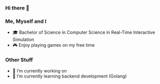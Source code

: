 ### Hi there 👋

<!--
**chan-ksa/chan-ksa** is a ✨ _special_ ✨ repository because its `README.md` (this file) appears on your GitHub profile.

Here are some ideas to get you started:

- 🔭 I’m currently working on ...
- 🌱 I’m currently learning ...
- 👯 I’m looking to collaborate on ...
- 🤔 I’m looking for help with ...
- 💬 Ask me about ...
- 📫 How to reach me: ...
- 😄 Pronouns: ...
- ⚡ Fun fact: ...
-->

### Me, Myself and I
- 🎓 Bachelor of Science in Computer Science in Real-Time Interactive Simulation
- 🎮 Enjoy playing games on my free time

### Other Stuff
- 🔭 I’m currently working on 
- 🌱 I’m currently learning backend development (Golang)
